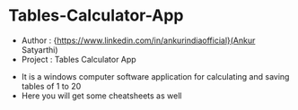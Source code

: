 # Tables-Calculator-App
+ Author : {https://www.linkedin.com/in/ankurindiaofficial}(Ankur Satyarthi)
+ Project : Tables Calculator App 

- It is a windows computer software application for calculating and saving tables of 1 to 20
- Here you will get some cheatsheets as well
